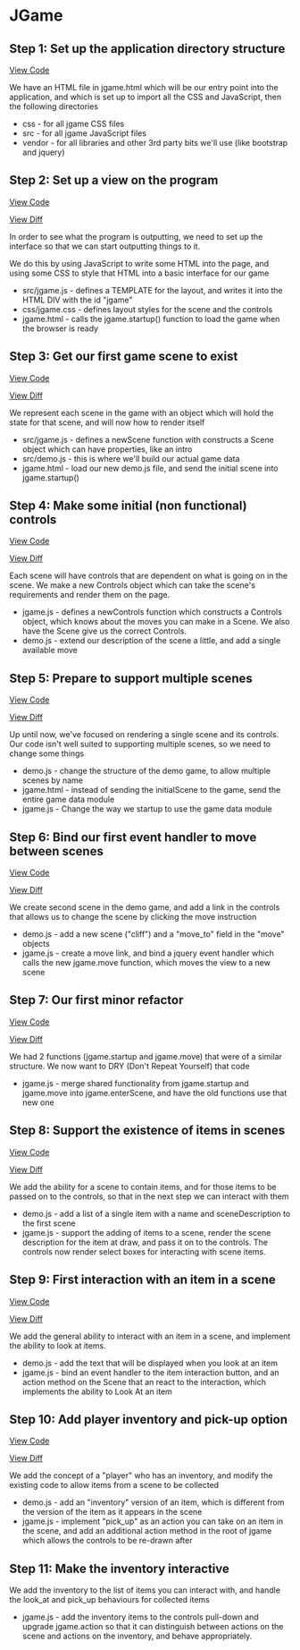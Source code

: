 # JGame

## Step 1: Set up the application directory structure

[View Code](https://github.com/richard-jones/jgame/tree/d7d25185a661dc43bed5097a8a607e6a84121799)

We have an HTML file in jgame.html which will be our entry point into the application, and which is set up to import all the CSS and JavaScript, then the following directories

* css - for all jgame CSS files
* src - for all jgame JavaScript files
* vendor - for all libraries and other 3rd party bits we'll use (like bootstrap and jquery)


## Step 2: Set up a view on the program

[View Code](https://github.com/richard-jones/jgame/tree/20264d19e89bd2259f5cdd56ffe4fc3581f00f86)

[View Diff](https://github.com/richard-jones/jgame/commit/20264d19e89bd2259f5cdd56ffe4fc3581f00f86)

In order to see what the program is outputting, we need to set up the interface so that we can start outputting things to it.

We do this by using JavaScript to write some HTML into the page, and using some CSS to style that HTML into a basic interface for our game

* src/jgame.js - defines a TEMPLATE for the layout, and writes it into the HTML DIV with the id "jgame"
* css/jgame.css - defines layout styles for the scene and the controls
* jgame.html - calls the jgame.startup() function to load the game when the browser is ready


## Step 3: Get our first game scene to exist

[View Code](https://github.com/richard-jones/jgame/tree/46573ee5ae66ff5b8199233868fae40294189926)

[View Diff](https://github.com/richard-jones/jgame/commit/46573ee5ae66ff5b8199233868fae40294189926)

We represent each scene in the game with an object which will hold the state for that scene, and will now how to render itself

* src/jgame.js - defines a newScene function with constructs a Scene object which can have properties, like an intro
* src/demo.js - this is where we'll build our actual game data
* jgame.html - load our new demo.js file, and send the initial scene into jgame.startup()


## Step 4: Make some initial (non functional) controls

[View Code](https://github.com/richard-jones/jgame/tree/223fdf03aed5192425ad535a6b3a58b757418ba0)

[View Diff](https://github.com/richard-jones/jgame/commit/223fdf03aed5192425ad535a6b3a58b757418ba0)

Each scene will have controls that are dependent on what is going on in the scene.  We make a new Controls object which
can take the scene's requirements and render them on the page.

* jgame.js - defines a newControls function which constructs a Controls object, which knows about the moves you can make in a Scene.  We also have the Scene give us the correct Controls.
* demo.js - extend our description of the scene a little, and add a single available move

## Step 5: Prepare to support multiple scenes

[View Code](https://github.com/richard-jones/jgame/tree/93df0a88a83cfc88de3679974e816bd5f6ba374a)

[View Diff](https://github.com/richard-jones/jgame/commit/93df0a88a83cfc88de3679974e816bd5f6ba374a)

Up until now, we've focused on rendering a single scene and its controls.  Our code isn't well suited to supporting multiple scenes, so we need to change some things

* demo.js - change the structure of the demo game, to allow multiple scenes by name
* jgame.html - instead of sending the initialScene to the game, send the entire game data module
* jgame.js - Change the way we startup to use the game data module


## Step 6: Bind our first event handler to move between scenes

[View Code](https://github.com/richard-jones/jgame/tree/2e1ebfbb17d86aa96edbf1ce4086316c347c63ac)

[View Diff](https://github.com/richard-jones/jgame/commit/2e1ebfbb17d86aa96edbf1ce4086316c347c63ac)

We create second scene in the demo game, and add a link in the controls that allows us to change the scene by clicking the move instruction

* demo.js - add a new scene ("cliff") and a "move_to" field in the "move" objects
* jgame.js - create a move link, and bind a jquery event handler which calls the new jgame.move function, which moves the view to a new scene


## Step 7: Our first minor refactor

[View Code](https://github.com/richard-jones/jgame/tree/0e4025c74116f834ef14a67329dc7f9a3c577d86)

[View Diff](https://github.com/richard-jones/jgame/commit/0e4025c74116f834ef14a67329dc7f9a3c577d86)

We had 2 functions (jgame.startup and jgame.move) that were of a similar structure.  We now want to DRY (Don't Repeat Yourself) that code

* jgame.js - merge shared functionality from jgame.startup and jgame.move into jgame.enterScene, and have the old functions use that new one


## Step 8: Support the existence of items in scenes

[View Code](https://github.com/richard-jones/jgame/tree/abe0b0c03b35441376d9954d5e3f120a3e99cfc7)

[View Diff](https://github.com/richard-jones/jgame/commit/abe0b0c03b35441376d9954d5e3f120a3e99cfc7)

We add the ability for a scene to contain items, and for those items to be passed on to the controls, so that in the next step we can interact with them

* demo.js - add a list of a single item with a name and sceneDescription to the first scene
* jgame.js - support the adding of items to a scene, render the scene description for the item at draw, and pass it on to the controls.  The controls now render select boxes for interacting with scene items.


## Step 9: First interaction with an item in a scene

[View Code](https://github.com/richard-jones/jgame/tree/230439346677580bff88746276e259986fec805f)

[View Diff](https://github.com/richard-jones/jgame/commit/230439346677580bff88746276e259986fec805f)

We add the general ability to interact with an item in a scene, and implement the ability to look at items.

* demo.js - add the text that will be displayed when you look at an item
* jgame.js - bind an event handler to the item interaction button, and an action method on the Scene that an react to the interaction, which implements the ability to Look At an item


## Step 10: Add player inventory and pick-up option

[View Code](https://github.com/richard-jones/jgame/tree/4b630cfbdbdd7b9c78b61b6c26e43c380d50e4a9)

[View Diff](https://github.com/richard-jones/jgame/commit/4b630cfbdbdd7b9c78b61b6c26e43c380d50e4a9)

We add the concept of a "player" who has an inventory, and modify the existing code to allow items from a scene to be collected

* demo.js - add an "inventory" version of an item, which is different from the version of the item as it appears in the scene
* jgame.js - implement "pick_up" as an action you can take on an item in the scene, and add an additional action method in the root of jgame which allows the controls to be re-drawn after


## Step 11: Make the inventory interactive

We add the inventory to the list of items you can interact with, and handle the look_at and pick_up behaviours for collected items

* jgame.js - add the inventory items to the controls pull-down and upgrade jgame.action so that it can distinguish between actions on the scene and actions on the inventory, and behave appropriately.

